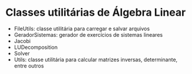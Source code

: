 # Classes utilitárias de Álgebra Linear
* FileUtils: classe utilitária para carregar e salvar arquivos
* GeradorSistemas: gerador de exercícios de sistemas lineares
* Jacobi
* LUDecomposition
* Solver
* Utils: classe utilitária para calcular matrizes inversas, determinante, entre outros


